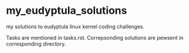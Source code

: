 # my_eudyptula_solutions
my solutions to eudyptula linux kernel coding challenges.

Tasks are mentioned in tasks.rst. Correpsonding solutions are pewsent in corresponding directory. 

